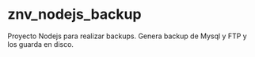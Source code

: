 # znv_nodejs_backup
Proyecto Nodejs para realizar backups.
Genera backup de Mysql y FTP y los guarda en disco.
